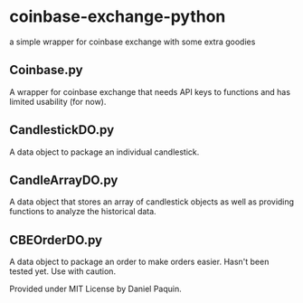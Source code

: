 # coinbase-exchange-python
a simple wrapper for coinbase exchange with some extra goodies

## Coinbase.py
A wrapper for coinbase exchange that needs API keys to functions and has limited usability (for now). 

## CandlestickDO.py
A data object to package an individual candlestick.

## CandleArrayDO.py 
A data object that stores an array of candlestick objects as well as providing functions to analyze the historical data.

## CBEOrderDO.py 
A data object to package an order to make orders easier.
Hasn't been tested yet.  Use with caution.

Provided under MIT License by Daniel Paquin.